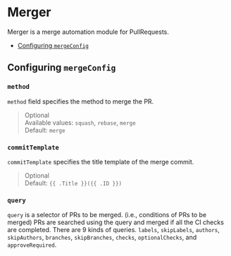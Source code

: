 # Merger

Merger is a merge automation module for PullRequests.

- [Configuring `mergeConfig`](#configuring-mergeconfig)

## Configuring `mergeConfig`
### `method`
`method` field specifies the method to merge the PR. 
> Optional  
> Available values: `squash`, `rebase`, `merge`  
> Default: `merge`

### `commitTemplate`
`commitTemplate` specifies the title template of the merge commit.
> Optional  
> Default: `{{ .Title }}({{ .ID }})`

### `query`
`query` is a selector of PRs to be merged. (i.e., conditions of PRs to be merged)
PRs are searched using the query and merged if all the CI checks are completed.
There are 9 kinds of queries. `labels`, `skipLabels`, `authors`, `skipAuthors`, `branches`, `skipBranches`, `checks`, `optionalChecks`, and `approveRequired`.

